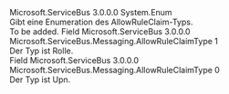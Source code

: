 <Type Name="AllowRuleClaimType" FullName="Microsoft.ServiceBus.Messaging.AllowRuleClaimType">
  <TypeSignature Language="C#" Value="public enum AllowRuleClaimType" />
  <TypeSignature Language="ILAsm" Value=".class public auto ansi sealed AllowRuleClaimType extends System.Enum" />
  <TypeSignature Language="DocId" Value="T:Microsoft.ServiceBus.Messaging.AllowRuleClaimType" />
  <TypeSignature Language="VB.NET" Value="Public Enum AllowRuleClaimType" />
  <TypeSignature Language="F#" Value="type AllowRuleClaimType = " />
  <AssemblyInfo>
    <AssemblyName>Microsoft.ServiceBus</AssemblyName>
    <AssemblyVersion>3.0.0.0</AssemblyVersion>
  </AssemblyInfo>
  <Base>
    <BaseTypeName>System.Enum</BaseTypeName>
  </Base>
  <Docs>
    <summary>Gibt eine Enumeration des AllowRuleClaim-Typs.</summary>
    <remarks>To be added.</remarks>
  </Docs>
  <Members>
    <Member MemberName="Role">
      <MemberSignature Language="C#" Value="Role" />
      <MemberSignature Language="ILAsm" Value=".field public static literal valuetype Microsoft.ServiceBus.Messaging.AllowRuleClaimType Role = int32(1)" />
      <MemberSignature Language="DocId" Value="F:Microsoft.ServiceBus.Messaging.AllowRuleClaimType.Role" />
      <MemberSignature Language="VB.NET" Value="Role" />
      <MemberSignature Language="F#" Value="Role = 1" Usage="Microsoft.ServiceBus.Messaging.AllowRuleClaimType.Role" />
      <MemberType>Field</MemberType>
      <AssemblyInfo>
        <AssemblyName>Microsoft.ServiceBus</AssemblyName>
        <AssemblyVersion>3.0.0.0</AssemblyVersion>
      </AssemblyInfo>
      <ReturnValue>
        <ReturnType>Microsoft.ServiceBus.Messaging.AllowRuleClaimType</ReturnType>
      </ReturnValue>
      <MemberValue>1</MemberValue>
      <Docs>
        <summary>Der Typ ist Rolle.</summary>
      </Docs>
    </Member>
    <Member MemberName="Upn">
      <MemberSignature Language="C#" Value="Upn" />
      <MemberSignature Language="ILAsm" Value=".field public static literal valuetype Microsoft.ServiceBus.Messaging.AllowRuleClaimType Upn = int32(0)" />
      <MemberSignature Language="DocId" Value="F:Microsoft.ServiceBus.Messaging.AllowRuleClaimType.Upn" />
      <MemberSignature Language="VB.NET" Value="Upn" />
      <MemberSignature Language="F#" Value="Upn = 0" Usage="Microsoft.ServiceBus.Messaging.AllowRuleClaimType.Upn" />
      <MemberType>Field</MemberType>
      <AssemblyInfo>
        <AssemblyName>Microsoft.ServiceBus</AssemblyName>
        <AssemblyVersion>3.0.0.0</AssemblyVersion>
      </AssemblyInfo>
      <ReturnValue>
        <ReturnType>Microsoft.ServiceBus.Messaging.AllowRuleClaimType</ReturnType>
      </ReturnValue>
      <MemberValue>0</MemberValue>
      <Docs>
        <summary>Der Typ ist Upn.</summary>
      </Docs>
    </Member>
  </Members>
</Type>
